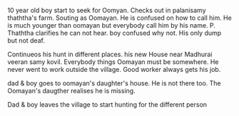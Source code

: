 10 year old boy start to seek for Oomyan.
Checks out in palanisamy thaththa's farm.
Souting as Oomayan. He is confused on how to call him.
He is much younger than oomayan but everybody call him by his name.
P. Thaththa clarifies he can not hear. boy confused why not. His only dump but not deaf.

Continueos his hunt in different places. his new House near Madhurai veeran samy kovil. Everybody things Oomayan must be somewhere. He never went to work outside the village. Good worker always gets his job.

dad & boy goes to oomayan's daughter's house. He is not there too. The Oomayan's daugther realises he is missing.

Dad & boy leaves the village to start hunting for the different person